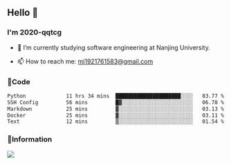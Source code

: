 ## Hello 👋


### I'm 2020-qqtcg

- 🔭 I’m currently studying software engineering at Nanjing University. 
<!-- - 🌱 I’m currently learning MLsys and -->
<!-- - 👯 I’m looking to collaborate on ... -->
<!-- - 🤔 I’m looking for help with ... -->
<!-- - 💬 Ask me about ... -->
- 📫 How to reach me: mj1921761583@gmail.com
<!-- - 😄 Pronouns: ... -->
<!-- - ⚡ Fun fact: ... -->

### 🌱Code
<!--START_SECTION:waka-->

```txt
Python             11 hrs 34 mins  █████████████████████░░░░   83.77 %
SSH Config         56 mins         █▓░░░░░░░░░░░░░░░░░░░░░░░   06.78 %
Markdown           25 mins         ▓░░░░░░░░░░░░░░░░░░░░░░░░   03.13 %
Docker             25 mins         ▓░░░░░░░░░░░░░░░░░░░░░░░░   03.11 %
Text               12 mins         ▒░░░░░░░░░░░░░░░░░░░░░░░░   01.54 %
```

<!--END_SECTION:waka-->

### 💬Information
![](https://github-readme-stats.vercel.app/api?username=2020-qqtcg&theme=buefy&hide_border=false)


<!-- <div align="center"> <img src="https://github-readme-activity-graph.vercel.app/graph?username=2020-qqtcg&theme=minimal" /> </div> -->


